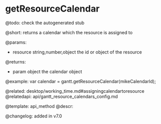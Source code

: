 getResourceCalendar
=============


@todo:
	check the autogenerated stub

@short: returns a calendar which the resource is assigned to
	

@params:
- resource		string,number,object		the id or object of the resource

@returns:
- param		object		the calendar object


@example:
var calendar = gantt.getResourceCalendar(mikeCalendarId);

@related: desktop/working_time.md#assigningcalendartoresource
@relatedapi: api/gantt_resource_calendars_config.md

@template:	api_method
@descr:

@changelog: added in v7.0